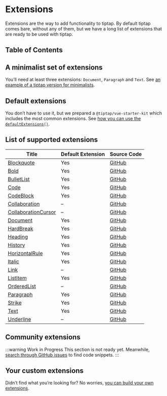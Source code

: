 # Extensions
Extensions are the way to add functionality to tiptap. By default tiptap comes bare, without any of them, but we have a long list of extensions that are ready to be used with tiptap.

## Table of Contents

## A minimalist set of extensions
You’ll need at least three extensions: `Document`, `Paragraph` and `Text`. See [an example of a tiptap version for minimalists](/examples/minimalist).

## Default extensions
You don’t have to use it, but we prepared a `@tiptap/vue-starter-kit` which includes the most common extensions. See [how you can use the `defaultExtensions()`](/examples/basic).

## List of supported extensions
| Title                                                       | Default Extension | Source Code                                                                                            |
| ----------------------------------------------------------- | ----------------- | ------------------------------------------------------------------------------------------------------ |
| [Blockquote](/api/extensions/blockquote)                    | Yes               | [GitHub](https://github.com/ueberdosis/tiptap-next/blob/main/packages/extension-blockquote/)           |
| [Bold](/api/extensions/bold)                                | Yes               | [GitHub](https://github.com/ueberdosis/tiptap-next/blob/main/packages/extension-bold/)                 |
| [BulletList](/api/extensions/bullet-list)                   | Yes               | [GitHub](https://github.com/ueberdosis/tiptap-next/blob/main/packages/extension-bullet-list/)          |
| [Code](/api/extensions/code)                                | Yes               | [GitHub](https://github.com/ueberdosis/tiptap-next/blob/main/packages/extension-code/)                 |
| [CodeBlock](/api/extensions/code-block)                     | Yes               | [GitHub](https://github.com/ueberdosis/tiptap-next/blob/main/packages/extension-code-block/)           |
| [Collaboration](/api/extensions/collaboration)              | –                 | [GitHub](https://github.com/ueberdosis/tiptap-next/blob/main/packages/extension-collaboration/)        |
| [CollaborationCursor](/api/extensions/collaboration-cursor) | –                 | [GitHub](https://github.com/ueberdosis/tiptap-next/blob/main/packages/extension-collaboration-cursor/) |
| [Document](/api/extensions/document)                        | Yes               | [GitHub](https://github.com/ueberdosis/tiptap-next/blob/main/packages/extension-document/)             |
| [HardBreak](/api/extensions/hard-break)                     | Yes               | [GitHub](https://github.com/ueberdosis/tiptap-next/blob/main/packages/extension-hard-break/)           |
| [Heading](/api/extensions/heading)                          | Yes               | [GitHub](https://github.com/ueberdosis/tiptap-next/blob/main/packages/extension-heading/)              |
| [History](/api/extensions/history)                          | Yes               | [GitHub](https://github.com/ueberdosis/tiptap-next/blob/main/packages/extension-history/)              |
| [HorizontalRule](/api/extensions/horizontal-rule)           | Yes               | [GitHub](https://github.com/ueberdosis/tiptap-next/blob/main/packages/extension-horizontal-rule/)      |
| [Italic](/api/extensions/italic)                            | Yes               | [GitHub](https://github.com/ueberdosis/tiptap-next/blob/main/packages/extension-italic/)               |
| [Link](/api/extensions/link)                                | –                 | [GitHub](https://github.com/ueberdosis/tiptap-next/blob/main/packages/extension-link/)                 |
| [ListItem](/api/extensions/list-item)                       | Yes               | [GitHub](https://github.com/ueberdosis/tiptap-next/blob/main/packages/extension-list-item/)            |
| [OrderedList](/api/extensions/ordered-list)                 | –                 | [GitHub](https://github.com/ueberdosis/tiptap-next/blob/main/packages/extension-ordered-list/)         |
| [Paragraph](/api/extensions/paragraph)                      | Yes               | [GitHub](https://github.com/ueberdosis/tiptap-next/blob/main/packages/extension-paragraph/)            |
| [Strike](/api/extensions/strike)                            | Yes               | [GitHub](https://github.com/ueberdosis/tiptap-next/blob/main/packages/extension-strike/)               |
| [Text](/api/extensions/text)                                | Yes               | [GitHub](https://github.com/ueberdosis/tiptap-next/blob/main/packages/extension-text/)                 |
| [Underline](/api/extensions/underline)                      | –                 | [GitHub](https://github.com/ueberdosis/tiptap-next/blob/main/packages/extension-underline/)            |

<!-- | [CodeBlockHighlight](/api/extensions/code-block-highlight) | – | [GitHub](https://github.com/ueberdosis/tiptap-next/blob/main/packagescode-block-highlight/extension-/) -->
<!-- | [Mention](/api/extensions/mention) | – | [GitHub](https://github.com/ueberdosis/tiptap-next/blob/main/packages/extension-mention/) -->
<!-- | [Placeholder](/api/extensions/placeholder) | – | [GitHub](https://github.com/ueberdosis/tiptap-next/blob/main/packages/extension-placeholder/) -->
<!-- | [TableCell](/api/extensions/table-cell) | – | [GitHub](https://github.com/ueberdosis/tiptap-next/blob/main/packages/extension-table-cell/) -->
<!-- | [TableHeader](/api/extensions/table-header) | – | [GitHub](https://github.com/ueberdosis/tiptap-next/blob/main/packages/extension-table-header/) -->
<!-- | [TableRow](/api/extensions/table-row) | – | [GitHub](https://github.com/ueberdosis/tiptap-next/blob/main/packages/extension-table-row/) -->
<!-- | [TodoItem](/api/extensions/todo-item) | – | [GitHub](https://github.com/ueberdosis/tiptap-next/blob/main/packages/extension-todo-item/) -->
<!-- | [TodoList](/api/extensions/todo-list) | – | [GitHub](https://github.com/ueberdosis/tiptap-next/blob/main/packages/extension-todo-list/) -->

## Community extensions
:::warning Work in Progress
This section is not ready yet. Meanwhile, [search through GitHub issues](https://github.com/ueberdosis/tiptap/issues) to find code snippets.
:::

## Your custom extensions
Didn’t find what you’re looking for? No worries, [you can build your own extensions](/guide/custom-extensions).
